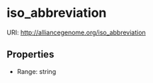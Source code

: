 # iso_abbreviation



URI: http://alliancegenome.org/iso_abbreviation



<!-- no inheritance hierarchy -->


## Properties

 * Range: string


